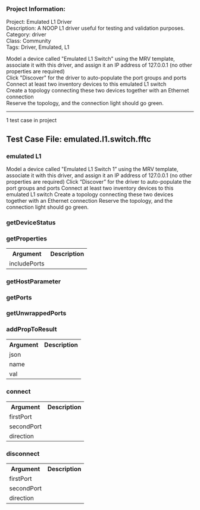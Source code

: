 ### Project Information:
Project: Emulated L1 Driver  
Description: A NOOP L1 driver useful for testing and validation purposes.  
Category: driver  
Class: Community  
Tags: Driver, Emulated, L1  
  
Model a device called "Emulated L1 Switch" using the MRV template, associate it with this driver, and assign it an IP address of 127.0.0.1 (no other properties are required)  
Click "Discover" for the driver to auto-populate the port groups and ports  
Connect at least two inventory devices to this emulated L1 switch  
Create a topology connecting these two devices together with an Ethernet connection  
Reserve the topology, and the connection light should go green.  
  

 ----
1 test case in project
## Test Case File: emulated.l1.switch.fftc
### emulated L1
Model a device called "Emulated L1 Switch 1” using the MRV template, associate it with this driver, and assign it an IP address of 127.0.0.1 (no other properties are required)
Click “Discover” for the driver to auto-populate the port groups and ports
Connect at least two inventory devices to this emulated L1 switch
Create a topology connecting these two devices together with an Ethernet connection
Reserve the topology, and the connection light should go green.
### getDeviceStatus
### getProperties
<table><tr><th>Argument</th><th>Description</th></tr>
<tr><td>includePorts</td><tr></tr></table>

### getHostParameter
### getPorts
### getUnwrappedPorts
### addPropToResult
<table><tr><th>Argument</th><th>Description</th></tr>
<tr><td>json</td><tr></tr>
<tr><td>name</td><tr></tr>
<tr><td>val</td><tr></tr></table>

### connect
<table><tr><th>Argument</th><th>Description</th></tr>
<tr><td>firstPort</td><tr></tr>
<tr><td>secondPort</td><tr></tr>
<tr><td>direction</td><tr></tr></table>

### disconnect
<table><tr><th>Argument</th><th>Description</th></tr>
<tr><td>firstPort</td><tr></tr>
<tr><td>secondPort</td><tr></tr>
<tr><td>direction</td><tr></tr></table>
